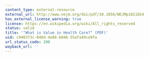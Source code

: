 ```yaml
---
content_type: external-resource
external_url: http://www.nejm.org/doi/pdf/10.1056/NEJMp1011024
has_external_license_warning: true
license: https://en.wikipedia.org/wiki/All_rights_reserved
status: valid
title: '"What is Value in Health Care?" (PDF)'
uid: c940373c-048d-4e88-b046-55afa49ce9fa
url_status_code: 200
wayback_url: ''
---
```

